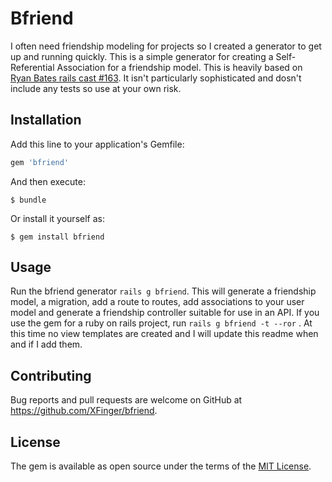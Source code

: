 # Bfriend

I often need friendship modeling for projects so I created a generator to get up and running quickly. 
This is a simple generator for creating a Self-Referential Association for a friendship model. This is heavily based on [Ryan Bates rails cast #163](http://railscasts.com/episodes/163-self-referential-association). It isn't particularly sophisticated and dosn't include any tests so use at your own risk. 

## Installation

Add this line to your application's Gemfile:

```ruby
gem 'bfriend'
```

And then execute:

    $ bundle

Or install it yourself as:

    $ gem install bfriend

## Usage

Run the bfriend generator `rails g bfriend`. This will generate a friendship model, a migration, add a route to routes, add associations to your user model and generate a friendship controller suitable for use in an API.
If you use the gem for a ruby on rails project, run `rails g bfriend -t --ror` .
At this time no view templates are created and I will update this readme when and if I add them.

 

## Contributing

Bug reports and pull requests are welcome on GitHub at https://github.com/XFinger/bfriend.

## License

The gem is available as open source under the terms of the [MIT License](http://opensource.org/licenses/MIT).